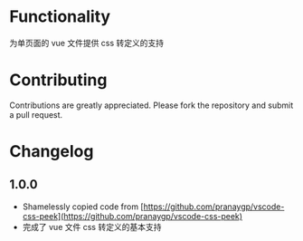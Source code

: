 # Functionality

为单页面的 vue 文件提供 css 转定义的支持

# Contributing

Contributions are greatly appreciated. Please fork the repository and submit a pull request.

# Changelog

## 1.0.0

- Shamelessly copied code from [https://github.com/pranaygp/vscode-css-peek](https://github.com/pranaygp/vscode-css-peek)
- 完成了 vue 文件 css 转定义的基本支持
